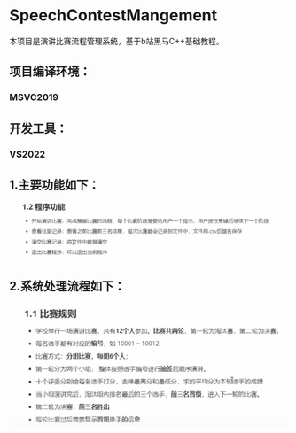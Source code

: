 # SpeechContestMangement
本项目是演讲比赛流程管理系统，基于b站黑马C++基础教程。  
## 项目编译环境：
### MSVC2019 
## 开发工具：
### VS2022 
## 1.主要功能如下：  
![功能函数](https://github.com/JackieesLiao/SpeechContestMangement/blob/main/images/ProgramFunction.png)   

## 2.系统处理流程如下：  
![处理流程](https://github.com/JackieesLiao/SpeechContestMangement/blob/main/images/Functional%20Requirements.png)   




